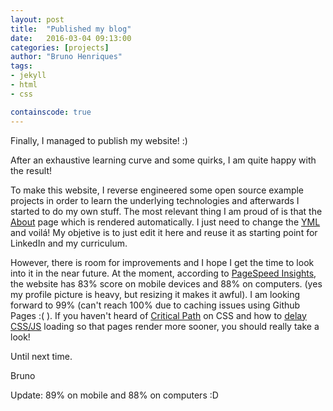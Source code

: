 ```yaml
---
layout: post
title:  "Published my blog"
date:   2016-03-04 09:13:00
categories: [projects]
author: "Bruno Henriques"
tags:
- jekyll
- html
- css

containscode: true
---
```


Finally, I managed to publish my website! :)

After an exhaustive learning curve and some quirks, I am quite happy with the result!

To make this website, I reverse engineered some open source example projects in order to learn the underlying technologies and afterwards I started to do my own stuff. The most relevant thing I am proud of is that the [About][About] page which is rendered automatically. I just need to change the [YML][Curriculum] and voilá! My objetive is to just edit it here and reuse it as starting point for LinkedIn and my curriculum.

However, there is room for improvements and I hope I get the time to look into it in the near future. At the moment, according to [PageSpeed Insights][page-speed], the website has 83% score on mobile devices and 88% on computers. (yes my profile picture is heavy, but resizing it makes it awful). I am looking forward to 99% (can't reach 100% due to caching issues using Github Pages :( ).
If you haven't heard of [Critical Path][CriticalPath] on CSS and how to [delay CSS/JS][Enhance] loading so that pages render more sooner, you should really take a look! 

Until next time.

Bruno

Update: 89% on mobile and 88% on computers :D

[Enhance]: https://github.com/filamentgroup/enhance
[About]: https://bphenriques.github.io/about/
[page-speed]:   https://developers.google.com/speed/pagespeed/insights/?url=bphenriques.github.io
[CriticalPath]: https://developers.google.com/web/fundamentals/performance/critical-rendering-path/render-blocking-css?hl=en
[Curriculum]: https://github.com/bphenriques/bphenriques.github.io/blob/master/_data/curriculum.yml
